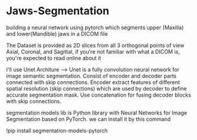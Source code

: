 # Jaws-Segmentation
building a neural network using pytorch which segments upper (Maxilla) and lower(Mandible) jaws in a DICOM file

The Dataset is provided as 2D slices from all 3 orthogonal points of view Axial, Coronal, and Sagittal, if you're not familiar with what a DICOM is, you're expected to read online about it

I'll use Unet Architure --> Unet is a fully convolution neural network for image semantic segmentation. Consist of encoder and decoder parts connected with skip connections. Encoder extract features of different spatial resolution (skip connections) which are used by decoder to define accurate segmentation mask. Use concatenation for fusing decoder blocks with skip connections.

segmentation models lib is Python library with Neural Networks for Image Segmentation based on PyTorch. we can install it by this command

!pip install segmentation-models-pytorch
